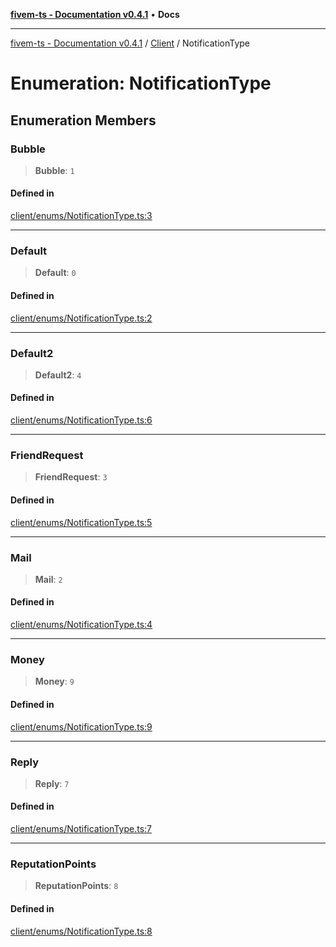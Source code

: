 [**fivem-ts - Documentation v0.4.1**](../../../README.md) • **Docs**

***

[fivem-ts - Documentation v0.4.1](../../../README.md) / [Client](../README.md) / NotificationType

# Enumeration: NotificationType

## Enumeration Members

### Bubble

> **Bubble**: `1`

#### Defined in

[client/enums/NotificationType.ts:3](https://github.com/Purpose-Dev/fivem-ts/blob/main/src/client/enums/NotificationType.ts#L3)

***

### Default

> **Default**: `0`

#### Defined in

[client/enums/NotificationType.ts:2](https://github.com/Purpose-Dev/fivem-ts/blob/main/src/client/enums/NotificationType.ts#L2)

***

### Default2

> **Default2**: `4`

#### Defined in

[client/enums/NotificationType.ts:6](https://github.com/Purpose-Dev/fivem-ts/blob/main/src/client/enums/NotificationType.ts#L6)

***

### FriendRequest

> **FriendRequest**: `3`

#### Defined in

[client/enums/NotificationType.ts:5](https://github.com/Purpose-Dev/fivem-ts/blob/main/src/client/enums/NotificationType.ts#L5)

***

### Mail

> **Mail**: `2`

#### Defined in

[client/enums/NotificationType.ts:4](https://github.com/Purpose-Dev/fivem-ts/blob/main/src/client/enums/NotificationType.ts#L4)

***

### Money

> **Money**: `9`

#### Defined in

[client/enums/NotificationType.ts:9](https://github.com/Purpose-Dev/fivem-ts/blob/main/src/client/enums/NotificationType.ts#L9)

***

### Reply

> **Reply**: `7`

#### Defined in

[client/enums/NotificationType.ts:7](https://github.com/Purpose-Dev/fivem-ts/blob/main/src/client/enums/NotificationType.ts#L7)

***

### ReputationPoints

> **ReputationPoints**: `8`

#### Defined in

[client/enums/NotificationType.ts:8](https://github.com/Purpose-Dev/fivem-ts/blob/main/src/client/enums/NotificationType.ts#L8)

